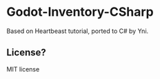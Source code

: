# Godot-Inventory-CSharp

Based on Heartbeast tutorial, ported to C# by Yni.

## License?
MIT license